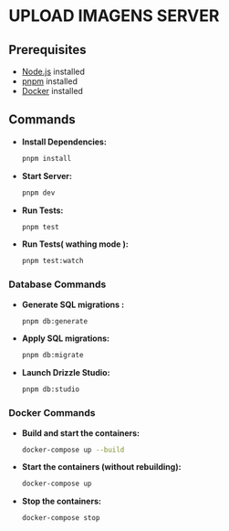 #  UPLOAD IMAGENS SERVER

## Prerequisites


- [Node.js](https://nodejs.org/) installed
- [pnpm](https://pnpm.io/) installed
- [Docker](https://www.docker.com/) installed

## Commands

- **Install Dependencies:**
    ```bash
    pnpm install
    ```

- **Start Server:**
    ```bash
    pnpm dev
    ```

- **Run Tests:**
    ```bash
    pnpm test
    ```

- **Run Tests( wathing mode ):**
    ```bash
    pnpm test:watch
    ```

### Database Commands

- **Generate SQL migrations :**
    ```bash
    pnpm db:generate
    ```

- **Apply SQL migrations:**
    ```bash 
    pnpm db:migrate
    ```

- **Launch Drizzle Studio:**
    ```bash 
    pnpm db:studio
    ```


###  Docker Commands

- **Build and start the containers:**
    ```bash
    docker-compose up --build
    ```
- **Start the containers (without rebuilding):**
    ```bash
    docker-compose up
    ```
- **Stop the containers:**
    ```bash
    docker-compose stop
    ```




